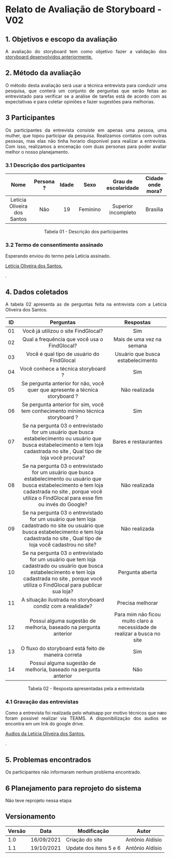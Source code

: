 # Relato de Avaliação de Storyboard - V02

## 1. Objetivos e escopo da avaliação

<p align = "justify">
A avaliação do storyboard tem como objetivo fazer a validação dos <a href = "/2021.1-FindGlocal/Design/nivel1/Storyboard/Storyboard/">  storyboard desenvolvidos anteriormente.</a>
</p>

## 2. Método da avaliação
<p align = "justify">O método desta avaliação será usar a técnica entrevista para conduzir uma pesquisa, que conterá um conjunto de perguntas que serão feitas ao entrevistado para verificar se a análise de tarefas está de acordo com as expectativas e para coletar opiniões e fazer sugestões para melhorias.
</p>

## 3 Participantes
<p align = "justify">Os participantes da entrevista consiste em apenas uma pessoa, uma mulher, que topou participar da pesquisa. Realizamos contatos com outras pessoas, mas elas não tinha horario disponivel para realizar a entrevista. Com isso, realizamos a encenação com duas personas para poder avaliar melhor o nosso planejamento.
</p>

### 3.1 Descrição dos participantes 

<center>

| Nome| Persona ? | Idade | Sexo | Grau de escolaridade | Cidade onde mora? |
| :--:| :--:| :--:| :--:| :--:| :--:| 
| Letícia Oliveira dos Santos | Não | 19 | Feminino| Superior incompleto| Brasília |


<figcaption> Tabela 01 - Descrição dos participantes  </figcaption>

</center>

### 3.2 Termo de consentimento assinado
<p align = "justify"> Esperando enviou do termo pela Letícia assinado. </p>
<p align = "justify"> <a href = "/2021.1-FindGlocal/TermosDeConsentimentos/.pdf"> Letícia Oliveira dos Santos. </a> </p>.


## 4. Dados coletados
<p align = "justify">A tabela 02 apresenta as  de perguntas feita na entrevista com a Letícia Oliveira dos Santos.
</p>
<center>

|ID|Perguntas |Respostas | 
|:--:|:--:|:--:|
|01| Você já utilizou o site FindGlocal?|Sim |
|02| Qual a frequência que você usa o FindGlocal?| Mais de uma vez na semana  |
|03| Você é qual tipo de usuário do FindGlocal|  Usuário que busca estabelecimento  |
|04| Você conhece a técnica storyboard ?| Sim   |
|05| Se pergunta anterior for não, você quer que apresente a técnica storyboard ? | Não realizada  |
|06| Se pergunta anterior for sim, você tem conhecimento mínimo técnica storyboard ?| Sim |
|07| Se na pergunta 03 o entrevistado for um usuário que busca estabelecimento ou usuário que busca estabelecimento e tem loja cadastrada no site , Qual tipo de loja você procura? | Bares e restaurantes |
|08| Se na pergunta 03 o entrevistado for um usuário que busca estabelecimento ou usuário que busca estabelecimento e tem loja cadastrada no site , porque você utiliza o FindGlocal para esse fim ou invés do Google? | Não realizada  |
|09| Se na pergunta 03 o entrevistado for um usuário que tem loja cadastrado no site ou usuário que busca estabelecimento e tem loja cadastrada no site , Qual tipo de loja você cadastrou no site? | Não realizada  |
|10| Se na pergunta 03 o entrevistado for um usuário que tem loja cadastrado  ou usuário que busca estabelecimento e tem loja cadastrada no site , porque você utiliza o FindGlocal para publicar sua loja? | Pergunta aberta |
|11| A situação ilustrada no storyboard condiz com a realidade?| Precisa melhorar |
|12| Possui alguma sugestão de melhoria, baseado na pergunta anterior| Para mim não ficou muito claro a necessidade de realizar a busca no site|
|13| O fluxo do storyboard está feito de maneira correta| Sim |
|14| Possui alguma sugestão de melhoria, baseado na pergunta anterior| Não|

<figcaption> Tabela 02 - Resposta apresentadas pela a entrevistada </figcaption>

</center>


### 4.1 Gravação das entrevistas
<p align = "justify"> Como a entrevista foi realizada pelo whatsapp por motivo técnicos que næo foram possivel realizar via TEAMS. A disponibilização dos audios se encontra em um link do google drive.
</p>
<p align = "justify"> <a href = "https://drive.google.com/drive/folders/15oD8d8mFP-iOZJ0HNGI2jyIVvQolDKKl?usp=sharing"> Audios da Letícia Oliveira dos Santos. </a> </p>.



## 5. Problemas encontrados
<p align = "justify">Os participantes não informaram nenhum problema encontrado.
</p>

## 6 Planejamento para reprojeto do sistema
<p align = "justify">Não teve reprojeto nessa etapa
</p>


## Versionamento
<center>

| Versão | Data | Modificação | Autor |
|--|--|--|--|
| 1.0 |16/09/2021 | Criação do site | Antônio Aldísio |
| 1.1 |19/10/2021 | Update dos itens 5 e 6  | Antônio Aldísio |


</center>
